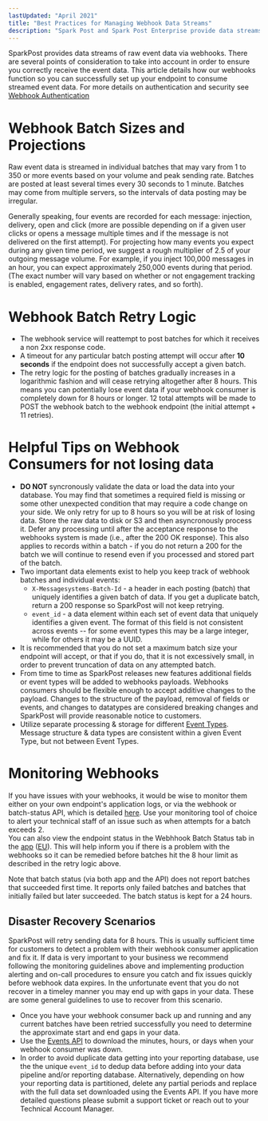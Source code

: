 ```yaml
---
lastUpdated: "April 2021"
title: "Best Practices for Managing Webhook Data Streams"
description: "Spark Post and Spark Post Enterprise provide data streams of raw event data via webhooks There are several points of consideration to take into account in order to ensure you correctly receive the event data This article details how our webhooks function so you can successfully set up your endpoint..."
---
```


SparkPost provides data streams of raw event data via webhooks. There are several points of consideration to take into account in order to ensure you correctly receive the event data. This article details how our webhooks function so you can successfully set up your endpoint to consume streamed event data. For more details on authentication and security see [Webhook Authentication]( https://www.sparkpost.com/docs/tech-resources/webhook-authentication/)

# Webhook Batch Sizes and Projections

Raw event data is streamed in individual batches that may vary from 1 to 350 or more events based on your volume and peak sending rate. Batches are posted at least several times every 30 seconds to 1 minute. Batches may come from multiple servers, so the intervals of data posting may be irregular.

Generally speaking, four events are recorded for each message: injection, delivery, open and click (more are possible depending on if a given user clicks or opens a message multiple times and if the message is not delivered on the first attempt). For projecting how many events you expect during any given time period, we suggest a rough multiplier of 2.5 of your outgoing message volume. For example, if you inject 100,000 messages in an hour, you can expect approximately 250,000 events during that period. (The exact number will vary based on whether or not engagement tracking is enabled, engagement rates, delivery rates, and so forth).

 # Webhook Batch Retry Logic

* The webhook service will reattempt to post batches for which it receives a non 2xx response code.
* A timeout for any particular batch posting attempt will occur after **10 seconds** if the endpoint does not successfully accept a given batch.
* The retry logic for the posting of batches gradually increases in a logarithmic fashion and will cease retrying altogether after 8 hours. This means you can potentially lose event data if your webhook consumer is completely down for 8 hours or longer. 12 total attempts will be made to POST the webhook batch to the webhook endpoint (the initial attempt + 11 retries).

# Helpful Tips on Webhook Consumers for not losing data

*   **DO NOT** syncronously validate the data or load the data into your database.  You may find that sometimes a required field is missing or some other unexpected condition that may require a code change on your side. We only retry for up to 8 hours so you will be at risk of losing data. Store the raw data to disk or S3 and then asyncronously process it. Defer any processing until after the acceptance response to the webhooks system is made (i.e., after the 200 OK response). This also applies to records within a batch - if you do not return a 200 for the batch we will continue to resend even if you processed and stored part of the batch.
*   Two important data elements exist to help you keep track of webhook batches and individual events: 
    * `X-Messagesystems-Batch-Id` - a header in each posting (batch) that uniquely identifies a given batch of data. If you get a duplicate batch, return a 200 response so SparkPost will not keep retrying.
    * `event_id` - a data element within each set of event data that uniquely identifies a given event.  The format of this field is not consistent across events -- for some event types this may be a large integer, while for others it may be a UUID. 
*   It is recommended that you do not set a maximum batch size your endpoint will accept, or that if you do, that it is not excessively small, in order to prevent truncation of data on any attempted batch.
*   From time to time as SparkPost releases new features additional fields or event types will be added to webhooks payloads. Webhooks consumers should be flexible enough to accept additive changes to the payload. Changes to the structure of the payload, removal of fields or events, and changes to datatypes are considered breaking changes and SparkPost will provide reasonable notice to customers.
*   Utilize separate processing & storage for different [Event Types](https://www.sparkpost.com/docs/tech-resources/webhook-event-reference/#event-types).  Message structure & data types are consistent within a given Event Type, but not between Event Types. 

# Monitoring Webhooks

If you have issues with your webhooks, it would be wise to monitor them either on your own endpoint's application logs, or via the webhook or batch-status API, which is detailed [here](https://developers.sparkpost.com/api/webhooks#webhooks-batch-status-get). Use your monitoring tool of choice to alert your technical staff of an issue such as when attempts for a batch exceeds 2.  
You can also view the endpoint status in the Webhhook Batch Status tab in the [app](https://app.sparkpost.com/webhooks/) ([EU](https://app.eu.sparkpost.com/webhooks/)). This will help inform you if there is a problem with the webhooks so it can be remedied before batches hit the 8 hour limit as described in the retry logic above.  

Note that batch status (via both app and the API) does not report batches that succeeded first time. It reports only failed batches and batches that initially failed but later succeeded. The batch status is kept for a 24 hours.

## Disaster Recovery Scenarios

SparkPost will retry sending data for 8 hours.  This is usually sufficient time for customers to detect a problem with their webhook consumer application and fix it.  If data is very important to your business we recommend following the monitoring guidelines above and implementing production alerting and on-call procedures to ensure you catch and fix issues quickly before webhook data expires. In the unfortunate event that you do not recover in a timeley manner you may end up with gaps in your data. These are some general guidelines to use to recover from this scenario.
* Once you have your webhook consumer back up and running and any current batches have been retried successfully you need to determine the approximate start and end gaps in your data.
* Use the [Events API](https://developers.sparkpost.com/api/events/) to download the minutes, hours, or days when your webhook consumer was down.
* In order to avoid duplicate data getting into your reporting database, use the the unique `event_id` to dedup data before adding into your data pipeline and/or reporting database.  Alternatively, depending on how your reporting data is partitioned, delete any partial periods and replace with the full data set downloaded using the Events API.
If you have more detailed questions please submit a support ticket or reach out to your Technical Account Manager.
